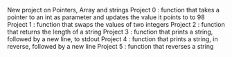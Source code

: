 New project on Pointers, Array and strings
Project 0 : function that takes a pointer to an int as parameter and updates the value it points to to 98
Project 1 : function that swaps the values of two integers
Project 2 : function that returns the length of a string
Project 3 : function that prints a string, followed by a new line, to stdout
Project 4 : function that prints a string, in reverse, followed by a new line
Project 5 : function that reverses a string

